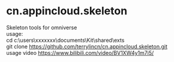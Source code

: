 # cn.appincloud.skeleton
Skeleton tools for omniverse <br>
usage:<br>
cd c:\users\xxxxxxx\documents\Kit\shared\exts<br>
git clone https://github.com/terrylincn/cn.appincloud.skeleton.git<br>
usage video https://www.bilibili.com/video/BV1XW4y1m7i5/
